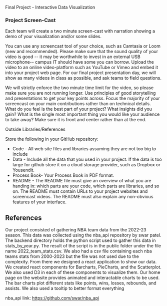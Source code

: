 Final Project - Interactive Data Visualization

### Project Screen-Cast

Each team will create a two minute screen-cast with narration showing a demo of your visualization and/or some slides. 

You can use any screencast tool of your choice, such as Camtasia or Loom (new and recommended). 
Please make sure that the sound quality of your video is good -- it may be worthwhile to invest in an external USB microphone-- campus IT should have some you can borrow. 
Upload the video to an online video-platform such as YouTube or Vimeo and embed it into your project web page. 
For our final project presentation day, we will show as many videos in class as possible, and ask teams to field questions.

We will strictly enforce the two minute time limit for the video, so please make sure you are not running longer. 
Use principles of good storytelling and presentations to get your key points across. Focus the majority of your screencast on your main contributions rather than on technical details. 
What do you feel is the best part of your project? 
What insights did you gain? 
What is the single most important thing you would like your audience to take away? Make sure it is front and center rather than at the end.

Outside Libraries/References


Store the following in your GitHub repository:

- Code - All web site files and libraries assuming they are not too big to include
- Data - Include all the data that you used in your project. If the data is too large for github store it on a cloud storage provider, such as Dropbox or Yousendit.
- Process Book- Your Process Book in PDF format.
- README - The README file must give an overview of what you are handing in: which parts are your code, which parts are libraries, and so on. The README must contain URLs to your project websites and screencast videos. The README must also explain any non-obvious features of your interface.

References
---

Our project consisted of gathering NBA team data from the 2022-23 season. This data was collected using the nba_api repository by swar patel. The backend directory holds the python
script used to gather this data in stats_by_year.py. The result of the script is in the public folder under the file name 2022_team_stats.csv. We also had a csv file containing each nba teams stats from 2000-2023 but the file was not used due to the complexity. From there we designed a react application
to show our data. We created react components for Barcharts, PieCharts, and the Scatterplot. We also used D3 in each of these components to visualize them. Our home page on the website provides animated and interactable charts to be used. The bar charts plot different stats like points, wins, losses, rebounds, and assists. We also used a tooltip to better format everything

nba_api link: https://github.com/swar/nba_api
